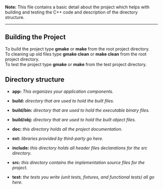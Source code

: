 __Note:__ This file contains a basic detail about the project which helps with building and testing the C++ code and description of the directory structure.

---

Building the Project
--------------------

To build the project type __gmake__ or __make__ from the root project directory.  
To cleaning up old files type __gmake clean__ or __make clean__ from the root project directory.  
To test the project type __gmake__ or __make__ from the test project directory.

Directory structure
-------------------

- __app:__ *This organizes your application components.*

- __build:__ *directory that are used to hold the built files.*

- __build/bin:__ *directory that are used to hold the executable binary files.*

- __build/obj:__ *directory that are used to hold the built object files.*

- __doc:__ *this directory holds all the project documentation.*

- __ext:__ *libraries provided by third-party go here.*

- __include:__ *this directory holds all header files declarations for the src directory.*

- __src:__ *this directory contains the implementation source files for the project.*

- __test:__ *the tests you write (unit tests, fixtures, and functional tests) all go here.*